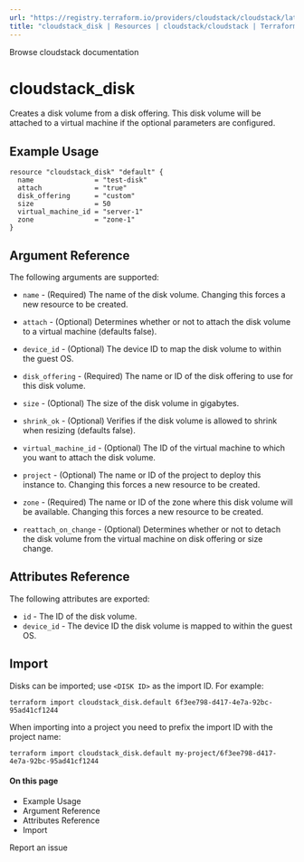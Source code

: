 ```yaml
---
url: "https://registry.terraform.io/providers/cloudstack/cloudstack/latest/docs/resources/disk"
title: "cloudstack_disk | Resources | cloudstack/cloudstack | Terraform | Terraform Registry"
---
```


Browse cloudstack documentation

# cloudstack_disk

Creates a disk volume from a disk offering. This disk volume will be attached to
a virtual machine if the optional parameters are configured.

## Example Usage

```hcl hcl
resource "cloudstack_disk" "default" {
  name               = "test-disk"
  attach             = "true"
  disk_offering      = "custom"
  size               = 50
  virtual_machine_id = "server-1"
  zone               = "zone-1"
}
```

## Argument Reference

The following arguments are supported:

- `name` \- (Required) The name of the disk volume. Changing this forces a new
resource to be created.

- `attach` \- (Optional) Determines whether or not to attach the disk volume to a
virtual machine (defaults false).

- `device_id` \- (Optional) The device ID to map the disk volume to within the guest OS.

- `disk_offering` \- (Required) The name or ID of the disk offering to use for
this disk volume.

- `size` \- (Optional) The size of the disk volume in gigabytes.

- `shrink_ok` \- (Optional) Verifies if the disk volume is allowed to shrink when
resizing (defaults false).

- `virtual_machine_id` \- (Optional) The ID of the virtual machine to which you want
to attach the disk volume.

- `project` \- (Optional) The name or ID of the project to deploy this
instance to. Changing this forces a new resource to be created.

- `zone` \- (Required) The name or ID of the zone where this disk volume will be available.
Changing this forces a new resource to be created.

- `reattach_on_change` \- (Optional) Determines whether or not to detach the disk volume
from the virtual machine on disk offering or size change.

## Attributes Reference

The following attributes are exported:

- `id` \- The ID of the disk volume.
- `device_id` \- The device ID the disk volume is mapped to within the guest OS.

## Import

Disks can be imported; use `<DISK ID>` as the import ID. For
example:

```shell shell
terraform import cloudstack_disk.default 6f3ee798-d417-4e7a-92bc-95ad41cf1244
```

When importing into a project you need to prefix the import ID with the project name:

```shell shell
terraform import cloudstack_disk.default my-project/6f3ee798-d417-4e7a-92bc-95ad41cf1244
```

#### On this page

- Example Usage
- Argument Reference
- Attributes Reference
- Import

Report an issue